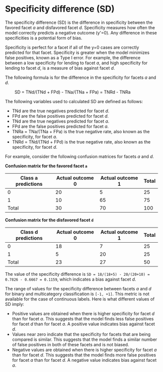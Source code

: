 # Specificity difference \(SD\)<a name="clarify-post-training-bias-metric-sd"></a>

The specificity difference \(SD\) is the difference in specificity between the favored facet *a* and disfavored facet *d*\. Specificity measures how often the model correctly predicts a negative outcome \(y'=0\)\. Any difference in these specificities is a potential form of bias\. 

Specificity is perfect for a facet if all of the y=0 cases are correctly predicted for that facet\. Specificity is greater when the model minimizes false positives, known as a Type I error\. For example, the difference between a low specificity for lending to facet *a*, and high specificity for lending to facet *d*, is a measure of bias against facet *d*\.

The following formula is for the difference in the specificity for facets *a* and *d*\.

        SD = TNd/\(TNd \+ FPd\) \- TNa/\(TNa \+ FPa\) = TNRd \- TNRa

The following variables used to calculated SD are defined as follows:
+ TNd are the true negatives predicted for facet *d*\.
+ FPd are the false positives predicted for facet *d*\.
+ TNd are the true negatives predicted for facet *a*\.
+ FPd are the false positives predicted for facet *a*\.
+ TNRa = TNa/\(TNa \+ FPa\) is the true negative rate, also known as the specificity, for facet *a*\.
+ TNRd = TNd/\(TNd \+ FPd\) is the true negative rate, also known as the specificity, for facet *d*\.

For example, consider the following confusion matrices for facets *a* and *d*\.


**Confusion matrix for the favored facet `a`**  

| Class a predictions | Actual outcome 0 | Actual outcome 1 | Total  | 
| --- | --- | --- | --- | 
| 0 | 20 | 5 | 25 | 
| 1 | 10 | 65 | 75 | 
| Total | 30 | 70 | 100 | 


**Confusion matrix for the disfavored facet `d`**  

| Class d predictions | Actual outcome 0 | Actual outcome 1 | Total  | 
| --- | --- | --- | --- | 
| 0 | 18 | 7 | 25 | 
| 1 | 5 | 20 | 25 | 
| Total | 23 | 27 | 50 | 

The value of the specificity difference is `SD = 18/(18+5) - 20/(20+10) = 0.7826 - 0.6667 = 0.1159`, which indicates a bias against facet *d*\.

The range of values for the specificity difference between facets *a* and *d* for binary and multicategory classification is `[-1, +1]`\. This metric is not available for the case of continuous labels\. Here is what different values of SD imply:
+ Positive values are obtained when there is higher specificity for facet *d* than for facet *a*\. This suggests that the model finds less false positives for facet *d* than for facet *a*\. A positive value indicates bias against facet *d*\. 
+ Values near zero indicate that the specificity for facets that are being compared is similar\. This suggests that the model finds a similar number of false positives in both of these facets and is not biased\.
+ Negative values are obtained when there is higher specificity for facet *a* than for facet *d*\. This suggests that the model finds more false positives for facet *a* than for facet *d*\. A negative value indicates bias against facet *a*\. 
